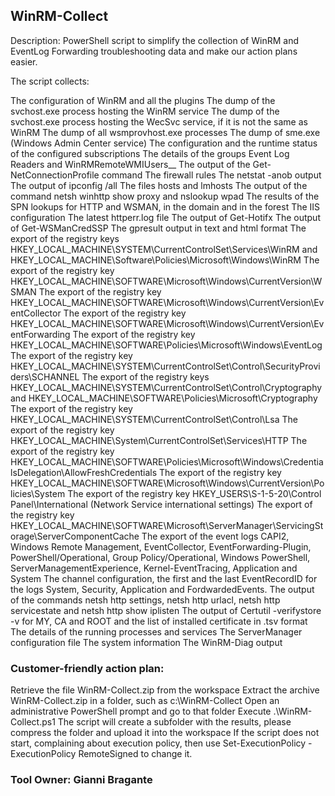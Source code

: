 ## WinRM-Collect

Description:
​​​​​​​​​​​​​​​​​​​​​​​​​​PowerShell script to simplify the collection of WinRM and EventLog Forwarding troubleshooting data and make our action plans easier. 

The script collects:

The configuration of WinRM and all the plugins
The dump of the svchost.exe process hosting the WinRM service
The dump of the svchost.exe process hosting the WecSvc service, if it is not the same as WinRM
The dump of all wsmprovhost.exe processes
The dump of sme.exe (Windows Admin Center service)
The configuration and the runtime status of the configured subscriptions
The details of the groups Event Log Readers and WinRMRemoteWMIUsers__
The output of the Get-NetConnectionProfile​ command
The firewall rules
The netstat -anob output
The output of ipconfig /all
The files hosts and lmhosts
The output of the command netsh winhttp show proxy and nslookup wpad
The results of the SPN lookups for HTTP and WSMAN, in the domain and in the forest
The IIS configuration
The latest httperr.log file
The output of Get-Hotifx
The output of Get-WSManCredSSP​​
The gpresult output in text and html format
The export of the registry keys HKEY_LOCAL_MACHINE\SYSTEM\CurrentControlSet\Services\WinRM and HKEY_LOCAL_MACHINE\Software\Policies\Microsoft\Windows\WinRM
The export of the registry key HKEY_LOCAL_MACHINE\SOFTWARE\Microsoft\Windows\CurrentVersion\WSMAN
The export of the registry key HKEY_LOCAL_MACHINE\SOFTWARE\Microsoft\Windows\CurrentVersion\EventCollector
The export of the registry key HKEY_LOCAL_MACHINE\SOFTWARE\Microsoft\Windows\CurrentVersion\EventForwarding
The export of the registry key HKEY_LOCAL_MACHINE\SOFTWARE\Policies\Microsoft\Windows\EventLog​
The export of the registry key HKEY_LOCAL_MACHINE\SYSTEM\CurrentControlSet\Control\SecurityProviders\SCHANNEL
The export of the registry keys HKEY_LOCAL_MACHINE\SYSTEM\CurrentControlSet\Control\Cryptography and HKEY_LOCAL_MACHINE\SOFTWARE\Policies\Microsoft\Cryptography
The export of the registry key HKEY_LOCAL_MACHINE\SYSTEM\CurrentControlSet\Control\Lsa
The export of the registry key HKEY_LOCAL_MACHINE\System\CurrentControlSet\Services\HTTP 
The export of the registry key HKEY_LOCAL_MACHINE\SOFTWARE\Policies\Microsoft\Windows\CredentialsDelegation\AllowFreshCredentials
The export of the registry key HKEY_LOCAL_MACHINE\SOFTWARE\Microsoft\Windows\CurrentVersion\Policies\System 
The export of the registry key ​HKEY_USERS\S-1-5-20\Control Panel\International (Network Service international settings)
The export of the registry key HKEY_LOCAL_MACHINE\SOFTWARE\Microsoft\ServerManager\ServicingStorage\ServerComponentCache
The export of the event logs CAPI2, Windows Remote Management, EventCollector, EventForwarding-Plugin, PowerShell/Operational, Group Policy/Operational, Windows PowerShell, ServerManagementExperience, Kernel-EventTracing, Application and System
The channel configuration, the first and the last EventRecordID for the logs System, Security, Application and FordwardedEvents.
The output of the commands netsh http settings, netsh http urlacl, netsh http servicestate and netsh http show iplisten
The output of Certutil -verifystore -v for MY, CA and ROOT and the list of installed certificate in .tsv format
The details of the running processes and services
The ServerManager configuration file
The system information
The WinRM-Diag​ output

### Customer-friendly action plan:

Retrieve the file WinRM-Collect.zip from the workspace
Extract the archive WinRM-Collect.zip in a folder, such as c:\WinRM-Collect
Open an administrative PowerShell prompt and go to that folder
Execute .\WinRM-Collect.ps1
The script will create a subfolder with the results, please compress the folder and upload it into the workspace
If the script does not start, complaining about execution policy, then use Set-ExecutionPolicy -ExecutionPolicy RemoteSigned to change it.​ 


### Tool Owner: Gianni Bragante